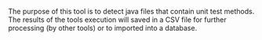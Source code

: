The purpose of this tool is to detect java files that contain unit test methods. The results of the tools execution will saved in a CSV file for further processing (by other tools) or to imported into a database.